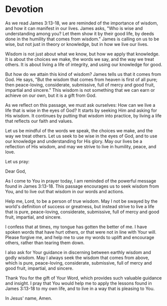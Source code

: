 # Devotion

As we read James 3:13-18, we are reminded of the importance of wisdom, and how it can manifest in our lives. James asks, "Who is wise and understanding among you? Let them show it by their good life, by deeds done in the humility that comes from wisdom." James is calling on us to be wise, but not just in theory or knowledge, but in how we live our lives. 

Wisdom is not just about what we know, but how we apply that knowledge. It is about the choices we make, the words we say, and the way we treat others. It is about living a life of integrity, and using our knowledge for good. 

But how do we attain this kind of wisdom? James tells us that it comes from God. He says, "But the wisdom that comes from heaven is first of all pure; then peace-loving, considerate, submissive, full of mercy and good fruit, impartial and sincere." This wisdom is not something that we can earn or achieve on our own, but it is a gift from God. 

As we reflect on this passage, we must ask ourselves: How can we live a life that is wise in the eyes of God? It starts by seeking Him and asking for His wisdom. It continues by putting that wisdom into practice, by living a life that reflects our faith and values. 

Let us be mindful of the words we speak, the choices we make, and the way we treat others. Let us seek to be wise in the eyes of God, and to use our knowledge and understanding for His glory. May our lives be a reflection of His wisdom, and may we strive to live in humility, peace, and love. 

Let us pray:

Dear God,

As I come to You in prayer today, I am reminded of the powerful message found in James 3:13-18. This passage encourages us to seek wisdom from You, and to live out that wisdom in our words and actions.

Help me, Lord, to be a person of true wisdom. May I not be swayed by the world's definition of success or greatness, but instead strive to live a life that is pure, peace-loving, considerate, submissive, full of mercy and good fruit, impartial, and sincere.

I confess that at times, my tongue has gotten the better of me. I have spoken words that have hurt others, or that were not in line with Your will. Please forgive me, and help me to use my words to uplift and encourage others, rather than tearing them down.

I also ask for Your guidance in discerning between earthly wisdom and godly wisdom. May I always seek the wisdom that comes from above, which is pure, peace-loving, considerate, submissive, full of mercy and good fruit, impartial, and sincere.

Thank You for the gift of Your Word, which provides such valuable guidance and insight. I pray that You would help me to apply the lessons found in James 3:13-18 to my own life, and to live in a way that is pleasing to You.

In Jesus' name, Amen.